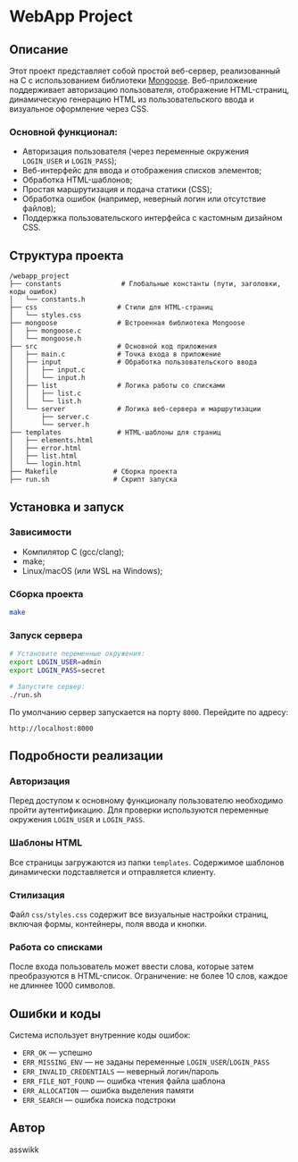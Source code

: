 # WebApp Project

## Описание

Этот проект представляет собой простой веб-сервер, реализованный на C с использованием библиотеки [Mongoose](https://github.com/cesanta/mongoose). Веб-приложение поддерживает авторизацию пользователя, отображение HTML-страниц, динамическую генерацию HTML из пользовательского ввода и визуальное оформление через CSS.

### Основной функционал:
- Авторизация пользователя (через переменные окружения `LOGIN_USER` и `LOGIN_PASS`);
- Веб-интерфейс для ввода и отображения списков элементов;
- Обработка HTML-шаблонов;
- Простая маршрутизация и подача статики (CSS);
- Обработка ошибок (например, неверный логин или отсутствие файлов);
- Поддержка пользовательского интерфейса с кастомным дизайном CSS.

## Структура проекта

```
/webapp_project
├── constants               # Глобальные константы (пути, заголовки, коды ошибок)
│   └── constants.h
├── css                    # Стили для HTML-страниц
│   └── styles.css
├── mongoose               # Встроенная библиотека Mongoose
│   ├── mongoose.c
│   └── mongoose.h
├── src                    # Основной код приложения
│   ├── main.c             # Точка входа в приложение
│   ├── input              # Обработка пользовательского ввода
│   │   ├── input.c
│   │   └── input.h
│   ├── list               # Логика работы со списками
│   │   ├── list.c
│   │   └── list.h
│   └── server             # Логика веб-сервера и маршрутизации
│       ├── server.c
│       └── server.h
├── templates              # HTML-шаблоны для страниц
│   ├── elements.html
│   ├── error.html
│   ├── list.html
│   └── login.html
├── Makefile              # Сборка проекта
├── run.sh                # Скрипт запуска
```

## Установка и запуск

### Зависимости
- Компилятор C (gcc/clang);
- make;
- Linux/macOS (или WSL на Windows);

### Сборка проекта
```bash
make
```

### Запуск сервера
```bash
# Установите переменные окружения:
export LOGIN_USER=admin
export LOGIN_PASS=secret

# Запустите сервер:
./run.sh
```

По умолчанию сервер запускается на порту `8000`. Перейдите по адресу:
```
http://localhost:8000
```

## Подробности реализации

### Авторизация
Перед доступом к основному функционалу пользователю необходимо пройти аутентификацию. Для проверки используются переменные окружения `LOGIN_USER` и `LOGIN_PASS`.

### Шаблоны HTML
Все страницы загружаются из папки `templates`. Содержимое шаблонов динамически подставляется и отправляется клиенту.

### Стилизация
Файл `css/styles.css` содержит все визуальные настройки страниц, включая формы, контейнеры, поля ввода и кнопки.

### Работа со списками
После входа пользователь может ввести слова, которые затем преобразуются в HTML-список. Ограничение: не более 10 слов, каждое не длиннее 1000 символов.

## Ошибки и коды
Система использует внутренние коды ошибок:
- `ERR_OK` — успешно
- `ERR_MISSING_ENV` — не заданы переменные `LOGIN_USER`/`LOGIN_PASS`
- `ERR_INVALID_CREDENTIALS` — неверный логин/пароль
- `ERR_FILE_NOT_FOUND` — ошибка чтения файла шаблона
- `ERR_ALLOCATION` — ошибка выделения памяти
- `ERR_SEARCH` — ошибка поиска подстроки

## Автор
asswikk

